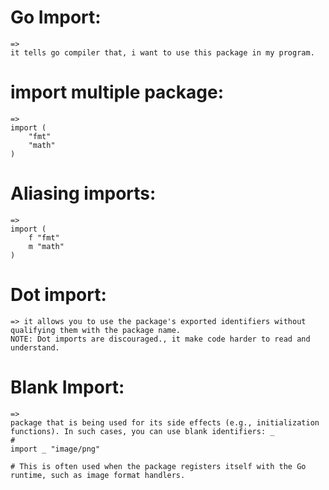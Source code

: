 # Go Import:
    =>
    it tells go compiler that, i want to use this package in my program.


# import multiple package:
    =>
    import (
        "fmt"
        "math"
    )

# Aliasing imports:
    =>
    import (
        f "fmt"
        m "math"
    )

# Dot import:
    => it allows you to use the package's exported identifiers without qualifying them with the package name.
    NOTE: Dot imports are discouraged., it make code harder to read and understand.


# Blank Import:
    =>
    package that is being used for its side effects (e.g., initialization functions). In such cases, you can use blank identifiers: _
    # 
    import _ "image/png"

    # This is often used when the package registers itself with the Go runtime, such as image format handlers.

